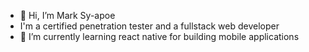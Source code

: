 - 👋 Hi, I’m Mark Sy-apoe
- I'm a certified penetration tester and a fullstack web developer
- 🌱 I’m currently learning react native for building mobile applications

<!---
KarmaCyberWarrior/KarmaCyberWarrior is a ✨ special ✨ repository because its `README.md` (this file) appears on your GitHub profile.
You can click the Preview link to take a look at your changes.
--->
